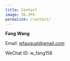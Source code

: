 ```yaml
---
title: Contact
image: 56.JPG
permalink: /contact/
---
```


**Fang Wang**

Email: wfaugust@gmail.com 

WeChat ID: w_fang158

